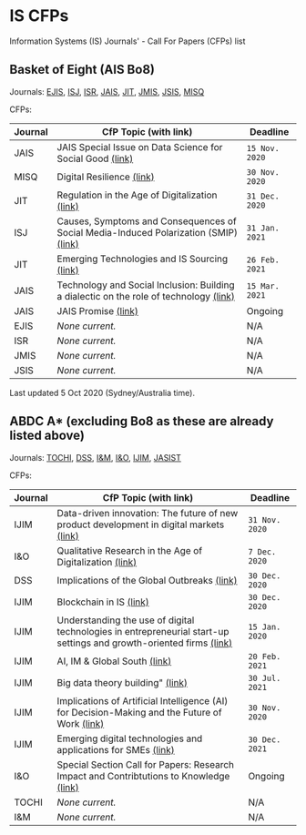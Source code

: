 # IS CFPs
Information Systems (IS) Journals' - Call For Papers (CFPs) list

## Basket of Eight (AIS Bo8)

Journals: [EJIS](https://www.tandfonline.com/toc/tjis20/current), [ISJ](https://onlinelibrary.wiley.com/journal/13652575), [ISR](https://pubsonline.informs.org/journal/isre), [JAIS](https://aisel.aisnet.org/jais/), [JIT](https://journals.sagepub.com/home/jina), [JMIS](https://www.jmis-web.org/issues), [JSIS](https://www.journals.elsevier.com/the-journal-of-strategic-information-systems), [MISQ](https://www.misq.org/)

CFPs:

| Journal | CfP Topic (with link) | Deadline |
| - | - | - |
| JAIS | JAIS Special Issue on Data Science for Social Good [(link)](https://aisel.aisnet.org/jais/JAISSIonDataScienceforSocialGood.pdf) | `15 Nov. 2020` |
| MISQ | Digital Resilience [(link)](https://www.misq.org/skin/frontend/default/misq/pdf/CurrentCalls/DigitalResilience.pdf) | `30 Nov. 2020` |
| JIT | Regulation in the Age of Digitalization [(link)](https://journals.sagepub.com/pb-assets/cmscontent/JIN/JIT%20CFP%20SI%20Regulation%20and%20IT%202020-03-08%20DS.pdf) | `31 Dec. 2020` |
| ISJ | Causes, Symptoms and Consequences of Social Media-Induced Polarization (SMIP) [(link)](https://onlinelibrary.wiley.com/pb-assets/assets/13652575/ISJ_SMIP_CFP%20(002).pdf) | `31 Jan. 2021` |
| JIT | Emerging Technologies and IS Sourcing [(link)](https://journals.sagepub.com/pb-assets/cmscontent/JIT%20CFP%20SI%20Emerging%20Technologies%20IS%20Sourcing%20FINAL-1588000712277.pdf) | `26 Feb. 2021` |
| JAIS | Technology and Social Inclusion: Building a dialectic on the role of technology [(link)](https://aisel.aisnet.org/jais/SocialInclusionSI.pdf) | `15 Mar. 2021` |
| JAIS | JAIS Promise [(link)](https://aisel.aisnet.org/jais/JAISPromise.pdf) | Ongoing |
| EJIS | _None current._ | N/A |
| ISR | _None current._ | N/A |
| JMIS | _None current._ | N/A |
| JSIS | _None current._ | N/A |

Last updated 5 Oct 2020 (Sydney/Australia time).

## ABDC A* (excluding Bo8 as these are already listed above)

Journals: [TOCHI](https://dl.acm.org/journal/tochi), [DSS](https://www.journals.elsevier.com/decision-support-systems), [I&M](https://www.journals.elsevier.com/information-and-management), [I&O](https://www.journals.elsevier.com/information-and-organization), [IJIM](https://www.journals.elsevier.com/international-journal-of-information-management), [JASIST](https://asistdl.onlinelibrary.wiley.com/journal/23301643)

CFPs:

| Journal | CfP Topic (with link) | Deadline |
| - | - | - |
| IJIM | Data-driven innovation: The future of new product development in digital markets [(link)](https://www.journals.elsevier.com/international-journal-of-information-management/call-for-papers/special-section-ijim-theme-data-driven-innovation) | `31 Nov. 2020` |
| I&O | Qualitative Research in the Age of Digitalization [(link)](https://www.journals.elsevier.com/information-and-organization/call-for-papers/qualitative-research-in-the-age-of-digitalization) | `7 Dec. 2020` |
| DSS | Implications of the Global Outbreaks [(link)](https://www.journals.elsevier.com/decision-support-systems/call-for-papers/special-issue-data-analytics-and-decision-making-systems) | `30 Dec. 2020` |
| IJIM | Blockchain in IS [(link)](https://www.journals.elsevier.com/international-journal-of-information-management/call-for-papers/incorporating-blockchain-technology-in-information-systems) | `30 Dec. 2020` |
| IJIM | Understanding the use of digital technologies in entrepreneurial start-up settings and growth-oriented firms [(link)](https://www.journals.elsevier.com/international-journal-of-information-management/call-for-papers/understanding-the-use-of-digital-technologies) | `15 Jan. 2020` |
| IJIM | AI, IM & Global South [(link)](https://www.journals.elsevier.com/international-journal-of-information-management/call-for-papers/ai-enhanced-information-management-the-global-south) | `20 Feb. 2021` |
| IJIM | Big data theory building" [(link)](https://www.journals.elsevier.com/international-journal-of-information-management/call-for-papers/big-data-theory-building) | `30 Jul. 2021` |
| IJIM | Implications of Artificial Intelligence (AI) for Decision-Making and the Future of Work [(link)](https://www.journals.elsevier.com/international-journal-of-information-management/call-for-papers/implications-of-artificial-intelligence-for-decision-making) | `30 Nov. 2020` |
| IJIM | Emerging digital technologies and applications for SMEs [(link)](https://www.journals.elsevier.com/international-journal-of-information-management/call-for-papers/emerging-digital-technologies-and-applications-for-smes) | `30 Dec. 2021` |
| I&O | Special Section Call for Papers: Research Impact and Contribtutions to Knowledge [(link)](https://www.journals.elsevier.com/information-and-organization/call-for-papers/special-section-call-for-papers-research-impact-and-contribt) | Ongoing |
| TOCHI | _None current._ | N/A |
| I&M | _None current._ | N/A |
